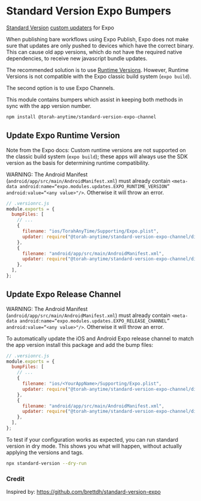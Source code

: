 # Standard Version Expo Bumpers

[Standard Version](https://github.com/conventional-changelog/standard-version#standard-version) [custom updaters](https://github.com/conventional-changelog/standard-version#custom-updaters) for Expo

When publishing bare workflows using Expo Publish, Expo does not make sure that updates are only pushed to devices which have the correct binary. This can cause old app versions, which do not have the required native dependencies, to receive new javascript bundle updates.

The recommended solution is to use [Runtime Versions](https://docs.expo.dev/distribution/runtime-versions/#configuration-for-the-bare-workflow). However, Runtime Versions is not compatible with the Expo classic build system (`expo build`).

The second option is to use Expo Channels.

This module contains bumpers which assist in keeping both methods in sync with the app version number.

```bash
npm install @torah-anytime/standard-version-expo-channel
```

## Update Expo Runtime Version

Note from the Expo docs: Custom runtime versions are not supported on the classic build system (`expo build`); these apps will always use the SDK version as the basis for determining runtime compatibility.

WARNING: The Android Manifest (`android/app/src/main/AndroidManifest.xml`) must already contain `<meta-data android:name=“expo.modules.updates.EXPO_RUNTIME_VERSION” android:value=“<any value>"/>`. Otherwise it will throw an error.

```js
// .versionrc.js
module.exports = {
  bumpFiles: [
    // ...
    {
      filename: "ios/TorahAnyTime/Supporting/Expo.plist",
      updater: require("@torah-anytime/standard-version-expo-channel/dist/ios/native/runtime-version"),
    },
    {
      filename: "android/app/src/main/AndroidManifest.xml",
      updater: require("@torah-anytime/standard-version-expo-channel/dist/android/native/runtime-version"),
    },
  ],
};
```

## Update Expo Release Channel

WARNING: The Android Manifest (`android/app/src/main/AndroidManifest.xml`) must already contain `<meta-data android:name=“expo.modules.updates.EXPO_RELEASE_CHANNEL” android:value=“<any value>"/>`. Otherwise it will throw an error.

To automatically update the iOS and Android Expo release channel to match the app version install this package and add the bump files:

```js
// .versionrc.js
module.exports = {
  bumpFiles: [
    // ...
    {
      filename: "ios/<YourAppName>/Supporting/Expo.plist",
      updater: require("@torah-anytime/standard-version-expo-channel/dist/ios/native/release-channel"),
    },
    {
      filename: "android/app/src/main/AndroidManifest.xml",
      updater: require("@torah-anytime/standard-version-expo-channel/dist/android/native/release-channel"),
    },
  ],
};
```

To test if your configuration works as expected, you can run standard version in dry mode. This shows you what will happen, without actually applying the versions and tags.

```bash
npx standard-version --dry-run
```

### Credit

Inspired by: https://github.com/brettdh/standard-version-expo
